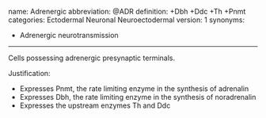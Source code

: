name: Adrenergic
abbreviation: @ADR
definition: +Dbh +Ddc +Th +Pnmt
categories: Ectodermal Neuronal Neuroectodermal
version: 1
synonyms:
- Adrenergic neurotransmission
---

Cells possessing adrenergic presynaptic terminals. 

Justification:

* Expresses Pnmt, the rate limiting enzyme in the synthesis of adrenalin
* Expresses Dbh, the rate limiting enzyme in the synthesis of noradrenalin
* Expresses the upstream enzymes Th and Ddc

[1]: http://www.nature.com/mp/journal/v21/n1/full/mp2015101a.html